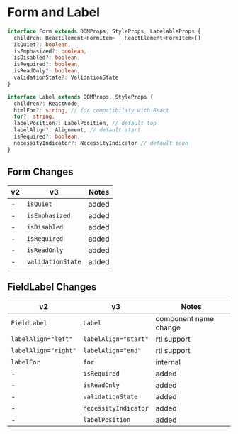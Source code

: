 # Form and Label

```typescript
interface Form extends DOMProps, StyleProps, LabelableProps {
  children: ReactElement<FormItem> | ReactElement<FormItem>[]
  isQuiet?: boolean,
  isEmphasized?: boolean,
  isDisabled?: boolean,
  isRequired?: boolean,
  isReadOnly?: boolean,
  validationState?: ValidationState
}

interface Label extends DOMProps, StyleProps {
  children?: ReactNode,
  htmlFor?: string, // for compatibility with React
  for?: string,
  labelPosition?: LabelPosition, // default top
  labelAlign?: Alignment, // default start
  isRequired?: boolean,
  necessityIndicator?: NecessityIndicator // default icon
}
```

## Form Changes
| **v2**                     | **v3**                     | **Notes**   |
| -------------------------- | -------------------------- | ----------- |
| -                          | `isQuiet`                  | added       |
| -                          | `isEmphasized`             | added       |
| -                          | `isDisabled`               | added       |
| -                          | `isRequired`               | added       |
| -                          | `isReadOnly`               | added       |
| -                          | `validationState`          | added       |

## FieldLabel Changes
| **v2**                     | **v3**                     | **Notes**             |
| -------------------------- | -------------------------- | --------------------- |
| `FieldLabel`               | `Label`                    | component name change |
| `labelAlign="left"`        | `labelAlign="start"`       | rtl support           |
| `labelAlign="right"`       | `labelAlign="end"`         | rtl support           |
| `labelFor`                 | `for`                      | internal              |
| -                          | `isRequired`               | added                 |
| -                          | `isReadOnly`               | added                 |
| -                          | `validationState`          | added                 |
| -                          | `necessityIndicator`       | added                 |
| -                          | `labelPosition`            | added                 |
